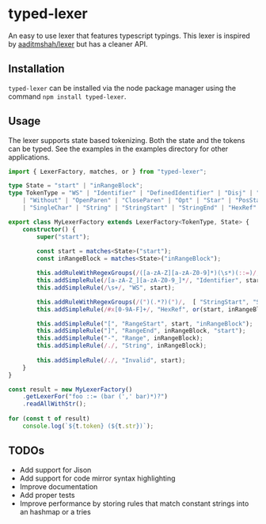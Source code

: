 # typed-lexer

An easy to use lexer that features typescript typings.
This lexer is inspired by [aaditmshah/lexer](https://github.com/aaditmshah/lexer "aaditmshah/lexer") but has a cleaner API.

## Installation

`typed-lexer` can be installed via the node package manager using the command `npm install typed-lexer`.

## Usage

The lexer supports state based tokenizing. Both the state and the tokens can be typed.
See the examples in the examples directory for other applications.

```typescript
import { LexerFactory, matches, or } from "typed-lexer";

type State = "start" | "inRangeBlock";
type TokenType = "WS" | "Identifier" | "DefinedIdentifier" | "Disj" | "CondDisj" 
    | "Without" | "OpenParen" | "CloseParen" | "Opt" | "Star" | "PosStar" | "ProdDef" | "UnicodePropertyRef"
    | "SingleChar" | "String" | "StringStart" | "StringEnd" | "HexRef" | "Range" | "RangeStart" | "RangeEnd" | "Invalid";

export class MyLexerFactory extends LexerFactory<TokenType, State> {
    constructor() {
        super("start");
        
        const start = matches<State>("start");
        const inRangeBlock = matches<State>("inRangeBlock");

        this.addRuleWithRegexGroups(/([a-zA-Z][a-zA-Z0-9]*)(\s*)(::=)/, [ "DefinedIdentifier", "WS", "ProdDef" ], start);            
        this.addSimpleRule(/[a-zA-Z_][a-zA-Z0-9_]*/, "Identifier", start);
        this.addSimpleRule(/\s+/, "WS", start);

        this.addRuleWithRegexGroups(/(")(.*?)(")/,  [ "StringStart", "String", "StringEnd" ], start);
        this.addSimpleRule(/#x[0-9A-F]+/, "HexRef", or(start, inRangeBlock));

        this.addSimpleRule("[", "RangeStart", start, "inRangeBlock");
        this.addSimpleRule("]", "RangeEnd", inRangeBlock, "start");
        this.addSimpleRule("-", "Range", inRangeBlock);
        this.addSimpleRule(/./, "String", inRangeBlock);
        
        this.addSimpleRule(/./, "Invalid", start);
    }
}

const result = new MyLexerFactory()
    .getLexerFor("foo ::= (bar (',' bar)*)?")
    .readAllWithStr();
    
for (const t of result)
    console.log(`${t.token} (${t.str})`);

```

## TODOs
* Add support for Jison
* Add support for code mirror syntax highlighting
* Improve documentation
* Add proper tests
* Improve performance by storing rules that match constant strings into an hashmap or a tries